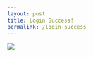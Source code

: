 ```yaml
---
layout: post
title: Login Success!
permalink: /login-success
---
```


![](https://github.com/paravsalaniwal/firstrepo/assets/111609656/cb8bcbf3-fd5a-4f19-9077-386d2edf691a)
